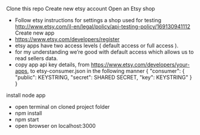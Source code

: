 Clone this repo
Create new etsy account
Open an Etsy shop
 - Follow etsy instructions for settings a shop used for testing 
   http://www.etsy.com/il-en/legal/policy/api-testing-policy/169130941112
Create new app
 - https://www.etsy.com/developers/register
 - etsy apps have two access levels ( default access  or full access ). 
 - for my understanding we’re good with default access which allows us to read sellers data. 
 - copy app api key details, from https://www.etsy.com/developers/your-apps, to etsy-consumer.json
   in the following manner
   {
    "consumer": {
      "public": KEYSTRING,
      "secret": SHARED SECRET,
      "key": KEYSTRING"
   }
 }
     
install node app
 - open terminal on cloned project folder
 - npm install
 - npm start
 - open browser on localhost:3000